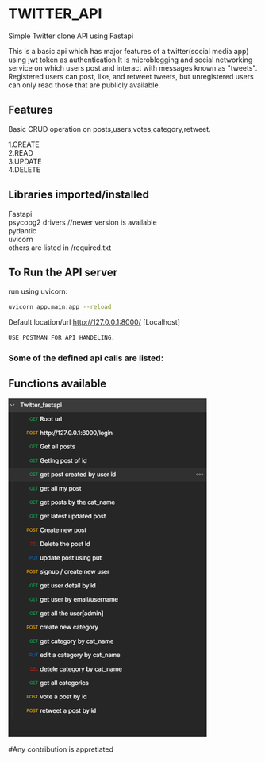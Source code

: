 # TWITTER_API

Simple Twitter clone API  using Fastapi

This is a basic api which has major features of a twitter(social media app) using jwt token as authentication.It is
microblogging and social networking service on which users post and interact with messages known as "tweets". Registered users can post, like, and retweet tweets, but unregistered users can only read those that are publicly available.

## Features

Basic CRUD operation on posts,users,votes,category,retweet.

1.CREATE<br />
2.READ<br />
3.UPDATE<br />
4.DELETE<br />


## Libraries imported/installed

Fastapi<br />
psycopg2  drivers //newer version is available <br />
pydantic<br />
uvicorn<br />
others are listed in  /required.txt<br />



## To Run the API server
run using uvicorn:
```bash
uvicorn app.main:app --reload
```
Default location/url http://127.0.0.1:8000/ [Localhost]

 
```bash
USE POSTMAN FOR API HANDELING.
```
### Some of the defined api calls are listed:
## Functions available
![alt text](https://github.com/i-am-epic/TwitterClone/blob/main/api%20functions.png)

#Any contribution is appretiated
